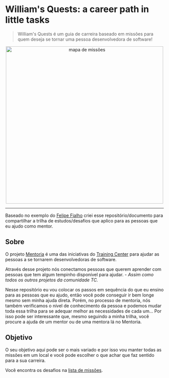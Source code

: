 # William's Quests: a career path in little tasks

> William's Quests é um guia de carreira baseado em missões para quem deseja se tornar uma pessoa desenvolvedora de software!

<p align="center">
  <img src="https://github.com/woliveiras/williams-quests/blob/master/img/tibia-map.png" alt="mapa de missões" title="mapa de missões" width="500px">
</p>

---

Baseado no exemplo do [Felipe Fialho](https://github.com/LFeh/felipefriends) criei esse repositório/documento para compartilhar a trilha de estudos/desafios que aplico para as pessoas que eu ajudo como mentor.

## Sobre

O projeto [Mentoria](https://github.com/training-center/mentoria/) é uma das iniciativas do [Training Center](https://trainingcenter.io/) para ajudar as pessoas a se tornarem desenvolvedoras de software.

Através desse projeto nós conectamos pessoas que querem aprender com pessoas que tem algum tempinho disponível para ajudar. - *Assim como todos os outros projetos da comunidade TC.*

Nesse repositório eu vou colocar os passos em sequência do que eu ensino para as pessoas que eu ajudo, então você pode conseguir ir bem longe mesmo sem minha ajuda direta. Porém, no processo de mentoria, nós também verificamos o nível de conhecimento da pessoa e podemos mudar toda essa trilha para se adequar melhor as necessidades de cada um... Por isso pode ser interessante que, mesmo seguindo a minha trilha, você procure a ajuda de um mentor ou de uma mentora lá no Mentoria.

## Objetivo

O seu objetivo aqui pode ser o mais variado e por isso vou manter todas as missões em um local e você pode escolher o que achar que faz sentido para a sua carreira.

Você encontra os desafios na [lista de missões](https://github.com/woliveiras/williams-quests/blob/master/quests-chest/quest-list.md).
